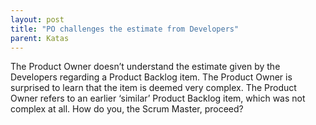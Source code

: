 ```yaml
---
layout: post
title: "PO challenges the estimate from Developers"
parent: Katas
---
```

The Product Owner doesn’t understand the estimate given by the Developers regarding a Product Backlog item. The Product Owner is surprised to learn that the item is deemed very complex. The Product Owner refers to an earlier ‘similar’ Product Backlog item, which was not complex at all. How do you, the Scrum Master, proceed?
